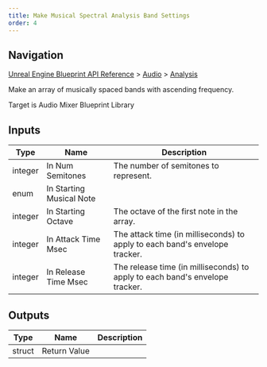 ```yaml
---
title: Make Musical Spectral Analysis Band Settings
order: 4
---
```

## Navigation

[Unreal Engine Blueprint API Reference](https://dev.epicgames.com/documentation/en-us/unreal-engine/BlueprintAPI) > [Audio](https://dev.epicgames.com/documentation/en-us/unreal-engine/BlueprintAPI/Audio) > [Analysis](https://dev.epicgames.com/documentation/en-us/unreal-engine/BlueprintAPI/Audio/Analysis)

Make an array of musically spaced bands with ascending frequency.

Target is Audio Mixer Blueprint Library

## Inputs

| Type | Name | Description |
| --- | --- | --- |
| integer | In Num Semitones | The number of semitones to represent. |
| enum | In Starting Musical Note |  |
| integer | In Starting Octave | The octave of the first note in the array. |
| integer | In Attack Time Msec | The attack time (in milliseconds) to apply to each band's envelope tracker. |
| integer | In Release Time Msec | The release time (in milliseconds) to apply to each band's envelope tracker. |

## Outputs

| Type | Name | Description |
| --- | --- | --- |
| struct | Return Value |  |
